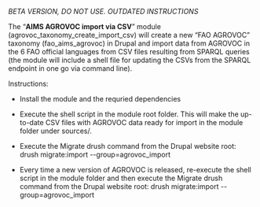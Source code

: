 _BETA VERSION, DO NOT USE. OUTDATED INSTRUCTIONS_

The “**AIMS AGROVOC import via CSV**” module (agrovoc_taxonomy_create_import_csv) will create a new “FAO AGROVOC” taxonomy (fao_aims_agrovoc) in Drupal and import data from AGROVOC in the 6 FAO official languages from CSV files resulting from SPARQL queries (the module will include a shell file for updating the CSVs from the SPARQL endpoint in one go via command line).

Instructions:
- Install the module and the requried dependencies
- Execute the shell script in the module root folder. This will make the up-to-date CSV files with AGROVOC data ready for import in the module folder under sources/.
- Execute the Migrate drush command from the Drupal website root: drush migrate:import --group=agrovoc_import

- Every time a new version of AGROVOC is released, re-execute the shell script in the module folder and then execute the Migrate drush command from the Drupal website root: drush migrate:import --group=agrovoc_import

